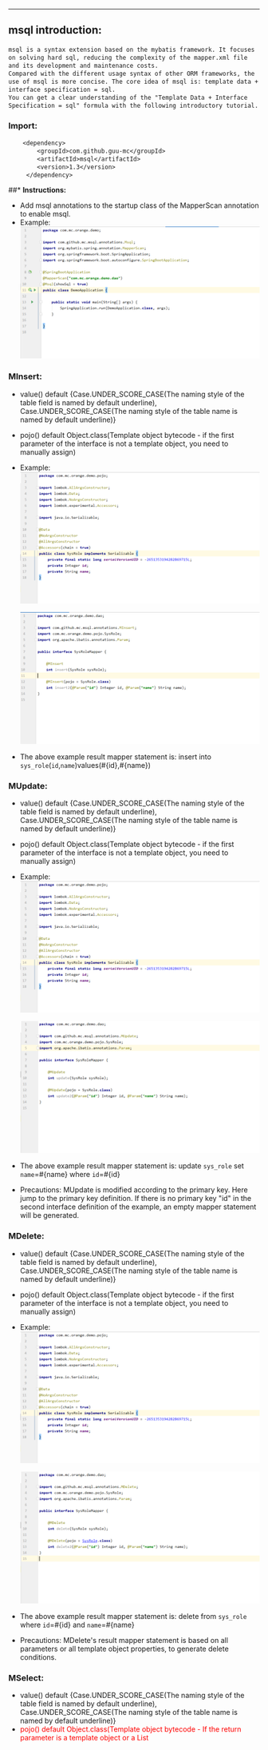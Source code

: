 ***

## **msql introduction:**

    msql is a syntax extension based on the mybatis framework. It focuses on solving hard sql, reducing the complexity of the mapper.xml file and its development and maintenance costs.
    Compared with the different usage syntax of other ORM frameworks, the use of msql is more concise. The core idea of msql is: template data + interface specification = sql.
    You can get a clear understanding of the "Template Data + Interface Specification = sql" formula with the following introductory tutorial.

### **Import:**
        <dependency>
            <groupId>com.github.guu-mc</groupId>
            <artifactId>msql</artifactId>
            <version>1.3</version>
         </dependency>


##* **Instructions:**

  * Add msql annotations to the startup class of the MapperScan annotation to enable msql.
  * Example:
    ![image](./images/20190808014446.png)


### MInsert:
  * value() default {Case.UNDER_SCORE_CASE(The naming style of the table field is named by default underline), Case.UNDER_SCORE_CASE(The naming style of the table name is named by default underline)}
  * pojo() default Object.class(Template object bytecode - if the first parameter of the interface is not a template object, you need to manually assign)
  * Example:
    ![image](./images/20190808023855.png)

    ![image](./images/20190808024026.png)
  * The above example result mapper statement is: insert into `sys_role`(`id`,`name`)values(#{id},#{name})


### MUpdate:
  * value() default {Case.UNDER_SCORE_CASE(The naming style of the table field is named by default underline), Case.UNDER_SCORE_CASE(The naming style of the table name is named by default underline)}
  * pojo() default Object.class(Template object bytecode - if the first parameter of the interface is not a template object, you need to manually assign)
  * Example:
    ![image](./images/20190808023855.png)

    ![image](./images/20190808105417.png)
  * The above example result mapper statement is: update `sys_role` set `name`=#{name} where `id`=#{id}
  * Precautions: MUpdate is modified according to the primary key. Here jump to the primary key definition. If there is no primary key "id" in the second interface definition of the example, an empty mapper statement will be generated.


### MDelete:

  * value() default {Case.UNDER_SCORE_CASE(The naming style of the table field is named by default underline), Case.UNDER_SCORE_CASE(The naming style of the table name is named by default underline)}
  * pojo() default Object.class(Template object bytecode - if the first parameter of the interface is not a template object, you need to manually assign)
  * Example:
    ![image](./images/20190808023855.png)

    ![image](./images/20190808111258.png)
  * The above example result mapper statement is: delete from `sys_role` where `id`=#{id} and `name`=#{name}
  * Precautions: MDelete's result mapper statement is based on all parameters or all template object properties, to generate delete conditions.


### MSelect:

  * value() default {Case.UNDER_SCORE_CASE(The naming style of the table field is named by default underline), Case.UNDER_SCORE_CASE(The naming style of the table name is named by default underline)}
  * <label style="color:red">pojo() default Object.class(Template object bytecode - If the return parameter is a template object or a List<template object>, the parsing return parameter is a template object, otherwise the first parameter of the interface is not a template object, then manual assignment is required.)</label>


# Subsequent supplement..
